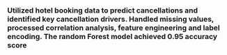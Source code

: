 ### Utilized hotel booking data to predict cancellations and identified key cancellation drivers. Handled missing values, processed correlation analysis, feature engineering and label encoding. The random Forest model achieved 0.95 accuracy score 
